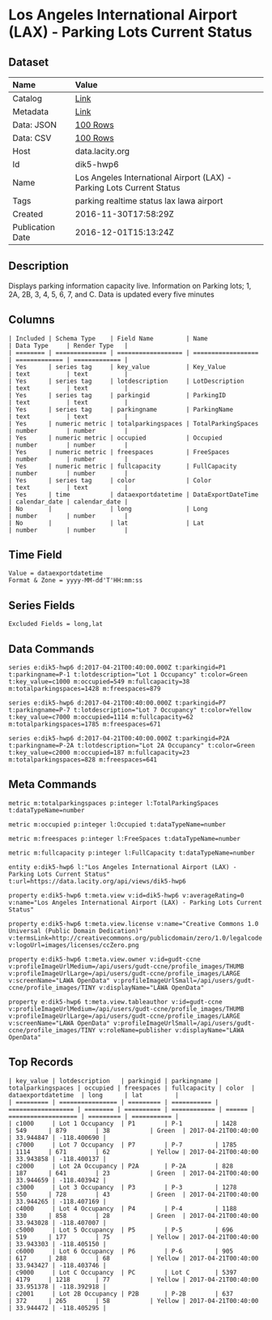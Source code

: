# Los Angeles International Airport (LAX) - Parking Lots Current Status

## Dataset

| Name | Value |
| :--- | :---- |
| Catalog | [Link](https://catalog.data.gov/dataset/los-angeles-international-airport-lax-parking-lots-current-status) |
| Metadata | [Link](https://data.lacity.org/api/views/dik5-hwp6) |
| Data: JSON | [100 Rows](https://data.lacity.org/api/views/dik5-hwp6/rows.json?max_rows=100) |
| Data: CSV | [100 Rows](https://data.lacity.org/api/views/dik5-hwp6/rows.csv?max_rows=100) |
| Host | data.lacity.org |
| Id | dik5-hwp6 |
| Name | Los Angeles International Airport (LAX) - Parking Lots Current Status |
| Tags | parking realtime status lax lawa airport |
| Created | 2016-11-30T17:58:29Z |
| Publication Date | 2016-12-01T15:13:24Z |

## Description

Displays parking information capacity live. Information on Parking lots; 1, 2A, 2B, 3, 4, 5, 6, 7, and C. Data is updated every five minutes

## Columns

```ls
| Included | Schema Type    | Field Name         | Name               | Data Type     | Render Type   |
| ======== | ============== | ================== | ================== | ============= | ============= |
| Yes      | series tag     | key_value          | Key_Value          | text          | text          |
| Yes      | series tag     | lotdescription     | LotDescription     | text          | text          |
| Yes      | series tag     | parkingid          | ParkingID          | text          | text          |
| Yes      | series tag     | parkingname        | ParkingName        | text          | text          |
| Yes      | numeric metric | totalparkingspaces | TotalParkingSpaces | number        | number        |
| Yes      | numeric metric | occupied           | Occupied           | number        | number        |
| Yes      | numeric metric | freespaces         | FreeSpaces         | number        | number        |
| Yes      | numeric metric | fullcapacity       | FullCapacity       | number        | number        |
| Yes      | series tag     | color              | Color              | text          | text          |
| Yes      | time           | dataexportdatetime | DataExportDateTime | calendar_date | calendar_date |
| No       |                | long               | Long               | number        | number        |
| No       |                | lat                | Lat                | number        | number        |
```

## Time Field

```ls
Value = dataexportdatetime
Format & Zone = yyyy-MM-dd'T'HH:mm:ss
```

## Series Fields

```ls
Excluded Fields = long,lat
```

## Data Commands

```ls
series e:dik5-hwp6 d:2017-04-21T00:40:00.000Z t:parkingid=P1 t:parkingname=P-1 t:lotdescription="Lot 1 Occupancy" t:color=Green t:key_value=c1000 m:occupied=549 m:fullcapacity=38 m:totalparkingspaces=1428 m:freespaces=879

series e:dik5-hwp6 d:2017-04-21T00:40:00.000Z t:parkingid=P7 t:parkingname=P-7 t:lotdescription="Lot 7 Occupancy" t:color=Yellow t:key_value=c7000 m:occupied=1114 m:fullcapacity=62 m:totalparkingspaces=1785 m:freespaces=671

series e:dik5-hwp6 d:2017-04-21T00:40:00.000Z t:parkingid=P2A t:parkingname=P-2A t:lotdescription="Lot 2A Occupancy" t:color=Green t:key_value=c2000 m:occupied=187 m:fullcapacity=23 m:totalparkingspaces=828 m:freespaces=641
```

## Meta Commands

```ls
metric m:totalparkingspaces p:integer l:TotalParkingSpaces t:dataTypeName=number

metric m:occupied p:integer l:Occupied t:dataTypeName=number

metric m:freespaces p:integer l:FreeSpaces t:dataTypeName=number

metric m:fullcapacity p:integer l:FullCapacity t:dataTypeName=number

entity e:dik5-hwp6 l:"Los Angeles International Airport (LAX) - Parking Lots Current Status" t:url=https://data.lacity.org/api/views/dik5-hwp6

property e:dik5-hwp6 t:meta.view v:id=dik5-hwp6 v:averageRating=0 v:name="Los Angeles International Airport (LAX) - Parking Lots Current Status"

property e:dik5-hwp6 t:meta.view.license v:name="Creative Commons 1.0 Universal (Public Domain Dedication)" v:termsLink=http://creativecommons.org/publicdomain/zero/1.0/legalcode v:logoUrl=images/licenses/ccZero.png

property e:dik5-hwp6 t:meta.view.owner v:id=gudt-ccne v:profileImageUrlMedium=/api/users/gudt-ccne/profile_images/THUMB v:profileImageUrlLarge=/api/users/gudt-ccne/profile_images/LARGE v:screenName="LAWA OpenData" v:profileImageUrlSmall=/api/users/gudt-ccne/profile_images/TINY v:displayName="LAWA OpenData"

property e:dik5-hwp6 t:meta.view.tableauthor v:id=gudt-ccne v:profileImageUrlMedium=/api/users/gudt-ccne/profile_images/THUMB v:profileImageUrlLarge=/api/users/gudt-ccne/profile_images/LARGE v:screenName="LAWA OpenData" v:profileImageUrlSmall=/api/users/gudt-ccne/profile_images/TINY v:roleName=publisher v:displayName="LAWA OpenData"
```

## Top Records

```ls
| key_value | lotdescription   | parkingid | parkingname | totalparkingspaces | occupied | freespaces | fullcapacity | color  | dataexportdatetime  | long      | lat         | 
| ========= | ================ | ========= | =========== | ================== | ======== | ========== | ============ | ====== | =================== | ========= | =========== | 
| c1000     | Lot 1 Occupancy  | P1        | P-1         | 1428               | 549      | 879        | 38           | Green  | 2017-04-21T00:40:00 | 33.944847 | -118.400690 | 
| c7000     | Lot 7 Occupancy  | P7        | P-7         | 1785               | 1114     | 671        | 62           | Yellow | 2017-04-21T00:40:00 | 33.943858 | -118.400137 | 
| c2000     | Lot 2A Occupancy | P2A       | P-2A        | 828                | 187      | 641        | 23           | Green  | 2017-04-21T00:40:00 | 33.944659 | -118.403942 | 
| c3000     | Lot 3 Occupancy  | P3        | P-3         | 1278               | 550      | 728        | 43           | Green  | 2017-04-21T00:40:00 | 33.944265 | -118.407169 | 
| c4000     | Lot 4 Occupancy  | P4        | P-4         | 1188               | 330      | 858        | 28           | Green  | 2017-04-21T00:40:00 | 33.943028 | -118.407007 | 
| c5000     | Lot 5 Occupancy  | P5        | P-5         | 696                | 519      | 177        | 75           | Yellow | 2017-04-21T00:40:00 | 33.943303 | -118.405150 | 
| c6000     | Lot 6 Occupancy  | P6        | P-6         | 905                | 617      | 288        | 68           | Yellow | 2017-04-21T00:40:00 | 33.943427 | -118.403746 | 
| c9000     | Lot C Occupancy  | PC        | Lot C       | 5397               | 4179     | 1218       | 77           | Yellow | 2017-04-21T00:40:00 | 33.951378 | -118.392918 | 
| c2001     | Lot 2B Occupancy | P2B       | P-2B        | 637                | 372      | 265        | 58           | Yellow | 2017-04-21T00:40:00 | 33.944472 | -118.405295 | 
```